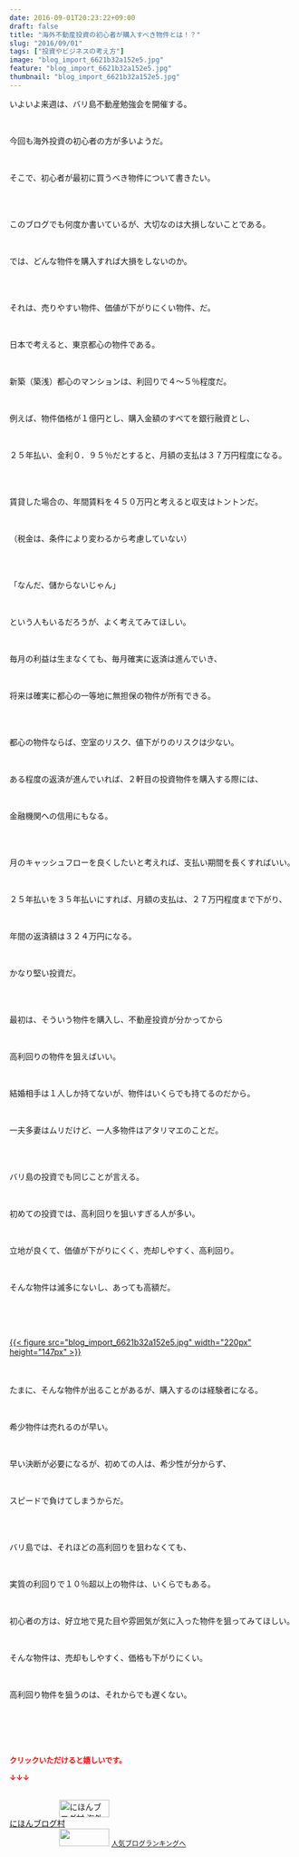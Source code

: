 ```yaml
---
date: 2016-09-01T20:23:22+09:00
draft: false
title: "海外不動産投資の初心者が購入すべき物件とは！？"
slug: "2016/09/01"
tags: ["投資やビジネスの考え方"]
image: "blog_import_6621b32a152e5.jpg"
feature: "blog_import_6621b32a152e5.jpg"
thumbnail: "blog_import_6621b32a152e5.jpg"
---
```

<p>いよいよ来週は、バリ島不動産勉強会を開催する。</p><br/><p>今回も海外投資の初心者の方が多いようだ。</p><br/><p>そこで、初心者が最初に買うべき物件について書きたい。</p><br/><p><br/>このブログでも何度か書いているが、大切なのは大損しないことである。</p><br/><p>では、どんな物件を購入すれば大損をしないのか。</p><br/><p><br/>それは、売りやすい物件、価値が下がりにくい物件、だ。</p><br/><p>日本で考えると、東京都心の物件である。</p><br/><p>新築（築浅）都心のマンションは、利回りで４～５％程度だ。</p><br/><p>例えば、物件価格が１億円とし、購入金額のすべてを銀行融資とし、</p><br/><p>２５年払い、金利０．９５％だとすると、月額の支払は３７万円程度になる。</p><br/><p><br/>賃貸した場合の、年間賃料を４５０万円と考えると収支はトントンだ。</p><br/><p>（税金は、条件により変わるから考慮していない）</p><br/><p><br/>「なんだ、儲からないじゃん」</p><br/><p>という人もいるだろうが、よく考えてみてほしい。</p><br/><p>毎月の利益は生まなくても、毎月確実に返済は進んでいき、</p><br/><p>将来は確実に都心の一等地に無担保の物件が所有できる。</p><br/><p><br/>都心の物件ならば、空室のリスク、値下がりのリスクは少ない。</p><br/><p>ある程度の返済が進んでいれば、２軒目の投資物件を購入する際には、</p><br/><p>金融機関への信用にもなる。</p><br/><p><br/>月のキャッシュフローを良くしたいと考えれば、支払い期間を長くすればいい。</p><br/><p>２５年払いを３５年払いにすれば、月額の支払は、２７万円程度まで下がり、</p><br/><p>年間の返済額は３２４万円になる。</p><br/><p>かなり堅い投資だ。</p><br/><p><br/>最初は、そういう物件を購入し、不動産投資が分かってから</p><br/><p>高利回りの物件を狙えばいい。</p><br/><p>結婚相手は１人しか持てないが、物件はいくらでも持てるのだから。</p><br/><p>一夫多妻はムリだけど、一人多物件はアタリマエのことだ。</p><br/><p><br/>バリ島の投資でも同じことが言える。</p><br/><p>初めての投資では、高利回りを狙いすぎる人が多い。</p><br/><p>立地が良くて、価値が下がりにくく、売却しやすく、高利回り。</p><br/><p>そんな物件は滅多にないし、あっても高額だ。</p><br/><br/><p><br/><a href="blog_import_6621b32b50701.jpg">{{< figure src="blog_import_6621b32a152e5.jpg" width="220px" height="147px" >}}</a> <br/><br/></p><p><br/>たまに、そんな物件が出ることがあるが、購入するのは経験者になる。</p><br/><p>希少物件は売れるのが早い。</p><br/><p>早い決断が必要になるが、初めての人は、希少性が分からず、</p><br/><p>スピードで負けてしまうからだ。</p><br/><p><br/>バリ島では、それほどの高利回りを狙わなくても、</p><br/><p>実質の利回りで１０％超以上の物件は、いくらでもある。</p><br/><p>初心者の方は、好立地で見た目や雰囲気が気に入った物件を狙ってみてほしい。</p><br/><p>そんな物件は、売却もしやすく、価格も下がりにくい。</p><br/><p>高利回り物件を狙うのは、それからでも遅くない。</p><br/><br/><br/><br/><p><font color="#ff0000" size="2"><strong>クリックいただけると嬉しいです。<br/></strong></font></p><p><font color="#ff0000" size="2"><strong>↓↓↓</strong></font></p><p><br/><a href="ranking.html?p_cid=01260127" target="_blank"><img border="0" alt="にほんブログ村 海外生活ブログ バリ島情報へ" src="data:image/svg+xml;charset=utf-8,%3Csvg%20xmlns%3D%22http%3A%2F%2Fwww.w3.org%2F2000%2Fsvg%22%20title%3D%22Placeholder%20for%20Images%22%20role%3D%22presentation%22%20viewBox%3D%220%200%2088%2031%22%20%2F%3E" width="88" height="31" data-src="https://img-proxy.blog-video.jp/images?url=http%3A%2F%2Foverseas.blogmura.com%2Fbali%2Fimg%2Fbali88_31.gif" style="aspect-ratio: auto 88 / 31;"/><noscript><img border="0" alt="にほんブログ村 海外生活ブログ バリ島情報へ" src="https://img-proxy.blog-video.jp/images?url=http%3A%2F%2Foverseas.blogmura.com%2Fbali%2Fimg%2Fbali88_31.gif" width="88" height="31"></noscript></a> <br/><a href="ranking.html?p_cid=01260127" target="_blank">にほんブログ村</a> <br/><a title="人気ブログランキングへ" href="link.php?1804582"><img border="0" src="data:image/svg+xml;charset=utf-8,%3Csvg%20xmlns%3D%22http%3A%2F%2Fwww.w3.org%2F2000%2Fsvg%22%20title%3D%22Placeholder%20for%20Images%22%20role%3D%22presentation%22%20viewBox%3D%220%200%2088%2031%22%20%2F%3E" width="88" height="31" data-src="https://blog.with2.net/img/banner/banner_22.gif" style="aspect-ratio: auto 88 / 31;"/><noscript><img border="0" src="https://blog.with2.net/img/banner/banner_22.gif" width="88" height="31"></noscript></a> <a style="FONT-SIZE: 12px" href="link.php?1804582">人気ブログランキングへ</a> </p>

